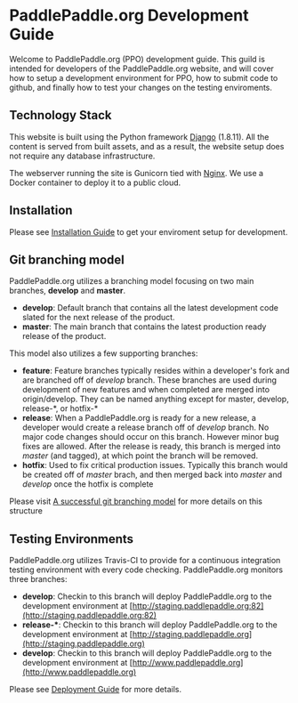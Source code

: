 # PaddlePaddle.org Development Guide

Welcome to PaddlePaddle.org (PPO) development guide.  This guild is intended for developers of the PaddlePaddle.org website, and will cover how to setup a development environment for PPO, how to submit code to github, and finally how to test your changes on the testing enviroments.

## Technology Stack

This website is built using the Python framework [Django](https://www.djangoproject.com/)  (1.8.11). All the content is served from built assets, and as a result, the website setup does not require any database infrastructure.

The webserver running the site is Gunicorn tied with [Nginx](https://www.nginx.com/). We use a Docker container to deploy it to a public cloud.


## Installation

Please see [Installation Guide](INSTALL.md) to get your enviroment setup for development.

## Git branching model

PaddlePaddle.org utilizes a branching model focusing on two main branches, **develop** and **master**.

- **develop**:  Default branch that contains all the latest development code slated for the next release of the product.
- **master**: The main branch that contains the latest production ready release of the product.

This model also utilizes a few supporting branches:

- **feature**:  Feature branches typically resides within a developer's fork and are branched off of *develop* branch.  These branches are used during development of new features and when completed are merged into origin/develop.  They can be named anything except for master, develop, release-\*, or hotfix-\*
- **release**:  When a PaddlePaddle.org is ready for a new release, a developer would create a release branch off of *develop* branch.  No major code changes should occur on this branch.  However minor bug fixes are allowed.  After the release is ready, this branch is merged into *master* (and tagged), at which point the branch will be removed.   
- **hotfix**:  Used to fix critical production issues.  Typically this branch would be created off of *master* brach, and then merged back into *master* and *develop* once the hotfix is complete

Please visit [A successful git branching model](http://nvie.com/posts/a-successful-git-branching-model/) for more details on this structure

## Testing Environments

PaddlePaddle.org utilizes Travis-CI to provide for a continuous integration testing environment with every code checking.  PaddlePaddle.org monitors three branches:

- **develop**:  Checkin to this branch will deploy PaddlePaddle.org to the development environment at [http://staging.paddlepaddle.org:82](http://staging.paddlepaddle.org:82)
- **release-&ast;**:  Checkin to this branch will deploy PaddlePaddle.org to the development environment at [http://staging.paddlepaddle.org](http://staging.paddlepaddle.org)
- **develop**:  Checkin to this branch will deploy PaddlePaddle.org to the development environment at [http://www.paddlepaddle.org](http://www.paddlepaddle.org)

Please see [Deployment Guide](DEPLOY.md) for more details.

